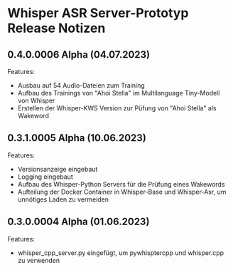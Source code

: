 # Whisper ASR Server-Prototyp Release Notizen


## 0.4.0.0006 Alpha (04.07.2023)

Features:

* Ausbau auf 54 Audio-Dateien zum Training
* Aufbau des Trainings von "Ahoi Stella" im Multilanguage Tiny-Modell von Whisper
* Erstellen der Whisper-KWS Version zur Püfung von "Ahoi Stella" als Wakeword


## 0.3.1.0005 Alpha (10.06.2023)

Features: 

* Versionsanzeige eingebaut
* Logging eingebaut
* Aufbau des Whisper-Python Servers für die Prüfung eines Wakewords
* Aufteilung der Docker Container in Whisper-Base und Whisper-Asr, um unnötiges Laden zu vermeiden


## 0.3.0.0004 Alpha (01.06.2023)

Features:

* whisper_cpp_server.py eingefügt, um pywhisptercpp und whisper.cpp zu verwenden


